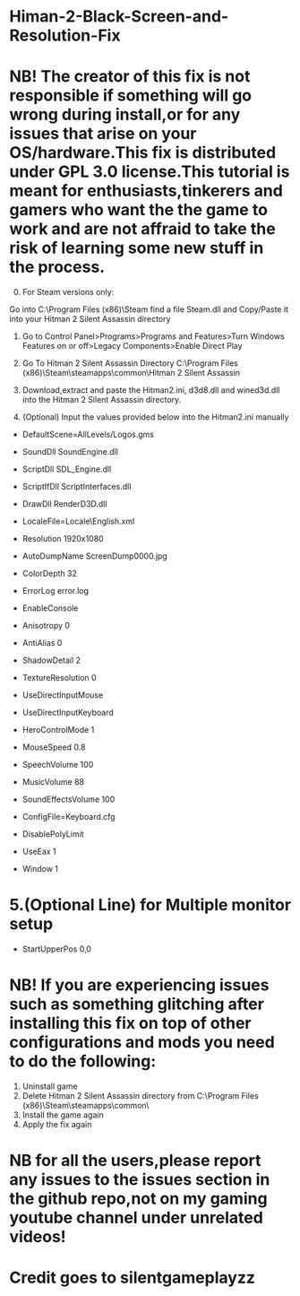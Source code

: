 # Himan-2-Black-Screen-and-Resolution-Fix
# NB! The creator of this fix is not responsible if something will go wrong during install,or for any issues that arise on your OS/hardware.This fix is distributed under GPL 3.0 license.This tutorial is meant for enthusiasts,tinkerers and gamers who want the the game to work and are not affraid to take the risk of learning some new stuff in the process.

0. For Steam versions only:

Go into C:\Program Files (x86)\Steam find a file Steam.dll and Copy/Paste it into your Hitman 2 Silent Assassin  directory 

1. Go to Control Panel>Programs>Programs and Features>Turn Windows Features on or off>Legacy Components>Enable Direct Play

2. Go To Hitman 2 Silent Assassin Directory C:\Program Files (x86)\Steam\steamapps\common\Hitman 2 Silent Assassin

3. Download,extract and paste the Hitman2.ini, d3d8.dll and wined3d.dll into the Hitman 2 Silent Assassin directory.

4. (Optional) Input the values provided below into the Hitman2.ini manually
* DefaultScene=AllLevels/Logos.gms

* SoundDll SoundEngine.dll
* ScriptDll SDL_Engine.dll
* ScriptIfDll ScriptInterfaces.dll
* DrawDll RenderD3D.dll

* LocaleFile=Locale\English.xml
* Resolution 1920x1080

* AutoDumpName ScreenDump0000.jpg
* ColorDepth 32
* ErrorLog error.log
* EnableConsole

* Anisotropy 0
* AntiAlias 0
* ShadowDetail 2
* TextureResolution 0
* UseDirectInputMouse
* UseDirectInputKeyboard
* HeroControlMode 1
* MouseSpeed 0.8

* SpeechVolume 100
* MusicVolume 88
* SoundEffectsVolume 100

* ConfigFile=Keyboard.cfg

* DisablePolyLimit
* UseEax 1
* Window 1

# 5.(Optional Line) for Multiple monitor setup
* StartUpperPos 0,0

# NB! If you are experiencing issues such as something glitching after installing this fix on top of other configurations and mods you need to do the following:

1. Uninstall game
2. Delete Hitman 2 Silent Assassin directory from C:\Program Files (x86)\Steam\steamapps\common\
3. Install the game again 
4. Apply the fix again

# NB for all the users,please report any issues to the issues section in the github repo,not on my gaming youtube channel under unrelated videos!

# Credit goes to silentgameplayzz


